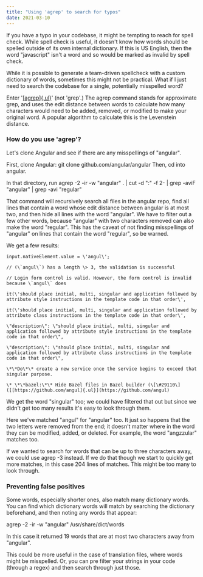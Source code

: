 ```yaml
---
title: "Using 'agrep' to search for typos"
date: 2021-03-10
---
```


If you have a typo in your codebase, it might be tempting to reach for spell check. While spell check is useful, it doesn't know how words should be spelled outside of its own internal dictionary. If this is US English, then the word "javascript" isn't a word and so would be marked as invalid by spell check.

While it is possible to generate a team-driven spellcheck with a custom dictionary of words, sometimes this might not be practical. What if I just need to search the codebase for a single, potentially misspelled word?

Enter '[[agrep]{.ul}](https://linux.die.net/man/1/agrep)' (not 'grep'.) The agrep command stands for approximate grep, and uses the edit distance between words to calculate how many characters would need to be added, removed, or modified to make your original word. A popular algorithm to calculate this is the Levenstein distance.

### How do you use 'agrep'?

Let's clone Angular and see if there are any misspellings of "angular".

First, clone Angular: git clone github.com/angular/angular Then, cd into angular.

In that directory, run agrep -2 -ir -w \"angular\" . \| cut -d \":\" -f 2- \| grep -aviF \"angular\" \| grep -avi \"regular\"

That command will recursively search all files in the angular repo, find all lines that contain a word whose edit distance between angular is at most two, and then hide all lines with the word "angular". We have to filter out a few other words, because "angular" with two characters removed can also make the word "regular". This has the caveat of not finding misspellings of "angular" on lines that contain the word "regular", so be warned.

We get a few results:

```
input.nativeElement.value = \'angul\';

// (\`angul\`) has a length \> 3, the validation is successful

// Login form control is valid. However, the form control is invalid because \`angul\` does

it(\'should place initial, multi, singular and application followed by attribute style instructions in the template code in that order\',

it(\'should place initial, multi, singular and application followed by attribute class instructions in the template code in that order\',

\"description\": \"should place initial, multi, singular and application followed by attribute style instructions in the template code in that order\",

\"description\": \"should place initial, multi, singular and application followed by attribute class instructions in the template code in that order\",

\*\*Do\*\* create a new service once the service begins to exceed that singular purpose.

\* \*\*bazel:\*\* Hide Bazel files in Bazel builder (\[\#29110\]([[https://github.com/angul]{.ul}](https://github.com/angul)
```

We get the word "singular" too; we could have filtered that out but since we didn't get too many results it's easy to look through them.

Here we've matched "angul" for "angular" too. It just so happens that the two letters were removed from the end; it doesn't matter where in the word they can be modified, added, or deleted. For example, the word "angzzular" matches too.

If we wanted to search for words that can be up to three characters away, we could use agrep -3 instead. If we do that though we start to quickly get more matches, in this case 204 lines of matches. This might be too many to look through.

### Preventing false positives

Some words, especially shorter ones, also match many dictionary words. You can find which dictionary words will match by searching the dictionary beforehand, and then noting any words that appear:

agrep -2 -ir -w \"angular\" /usr/share/dict/words

In this case it returned 19 words that are at most two characters away from "angular".

This could be more useful in the case of translation files, where words might be misspelled. Or, you can pre filter your strings in your code (through a regex) and then search through just those.
